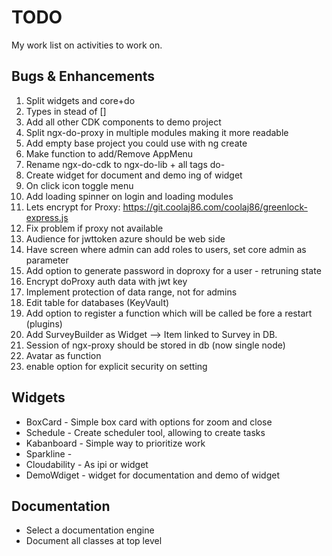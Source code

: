# TODO
My work list on activities to work on.

## Bugs & Enhancements
1. Split widgets and core+do
1. Types in stead of []
1. Add all other CDK components to demo project 
1. Split ngx-do-proxy in multiple modules making it more readable
1. Add empty base project you could use with ng create
1. Make function to add/Remove AppMenu  
1. Rename ngx-do-cdk to ngx-do-lib + all tags do-
1. Create widget for document and demo ing of widget
1. On click icon toggle menu
1. Add loading spinner on login and loading modules
1. Lets encrypt for Proxy: https://git.coolaj86.com/coolaj86/greenlock-express.js
1. Fix problem if proxy not available
1. Audience for jwttoken azure should be web side 
1. Have screen where admin can add roles to users, set core admin as parameter
1. Add option to generate password in doproxy for a user - retruning state
1. Encrypt doProxy auth data with jwt key
1. Implement protection of data range, not for admins
1. Edit table for databases (KeyVault)
1. Add option to register a function which will be called be fore a restart (plugins)
1. Add SurveyBuilder as Widget --> Item linked to Survey in DB.
1. Session of ngx-proxy should be stored in db (now single node)
1. Avatar as function
1. enable option for explicit security on setting


## Widgets
* BoxCard - Simple box card with options for zoom and close
* Schedule - Create scheduler tool, allowing to create  tasks
* Kabanboard - Simple way to prioritize work
* Sparkline - 
* Cloudability - As ipi or widget
* DemoWdiget - widget for documentation and demo of widget

## Documentation
* Select a documentation engine
* Document all classes at top level


